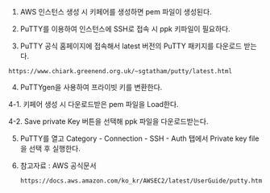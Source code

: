 1. AWS 인스턴스 생성 시 키페어를 생성하면 pem 파일이 생성된다.

2. PuTTY를 이용하여 인스턴스에 SSH로 접속 시 ppk 키파일이 필요하다.

3. PuTTY 공식 홈페이지에 접속해서 latest 버전의 PuTTY 패키지를 다운로드 받는다.

```
https://www.chiark.greenend.org.uk/~sgtatham/putty/latest.html
```

4. PuTTYgen을 사용하여 프라이빗 키를 변환한다.

4-1. 키페어 생성 시 다운로드받은 pem 파일을 Load한다.

4-2. Save private Key 버튼을 선택해 ppk 파일을 다운로드받는다.

5. PuTTY를 열고 Category - Connection - SSH - Auth 탭에서 Private key file을 선택 후 실행한다.

6. 참고자료 : AWS 공식문서

    ```
    https://docs.aws.amazon.com/ko_kr/AWSEC2/latest/UserGuide/putty.html
    ```